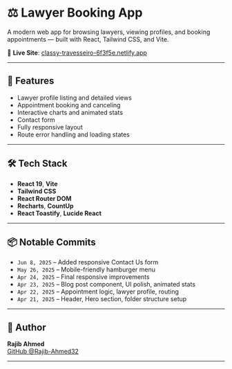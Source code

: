 
# ⚖️ Lawyer Booking App

A modern web app for browsing lawyers, viewing profiles, and booking appointments — built with React, Tailwind CSS, and Vite.

🔗 **Live Site**: [classy-travesseiro-6f3f5e.netlify.app](https://classy-travesseiro-6f3f5e.netlify.app/)

---

## 🚀 Features

- Lawyer profile listing and detailed views  
- Appointment booking and canceling  
- Interactive charts and animated stats  
- Contact form  
- Fully responsive layout  
- Route error handling and loading states

---

## 🛠️ Tech Stack

- **React 19**, **Vite**
- **Tailwind CSS**
- **React Router DOM**
- **Recharts**, **CountUp**
- **React Toastify**, **Lucide React**

---

## 📦 Notable Commits

- `Jun 8, 2025` – Added responsive Contact Us form  
- `May 26, 2025` – Mobile-friendly hamburger menu  
- `Apr 24, 2025` – Final responsive improvements  
- `Apr 23, 2025` – Blog post component, UI polish, animated stats  
- `Apr 22, 2025` – Appointment logic, lawyer profile, routing  
- `Apr 21, 2025` – Header, Hero section, folder structure setup

---

## 👤 Author

**Rajib Ahmed**  
[GitHub @Rajib-Ahmed32](https://github.com/Rajib-Ahmed32)

---

